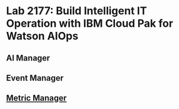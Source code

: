 # Lab 2177: Build Intelligent IT Operation with IBM Cloud Pak for Watson AIOps

## AI Manager

## Event Manager


## [Metric Manager](./mm/)


